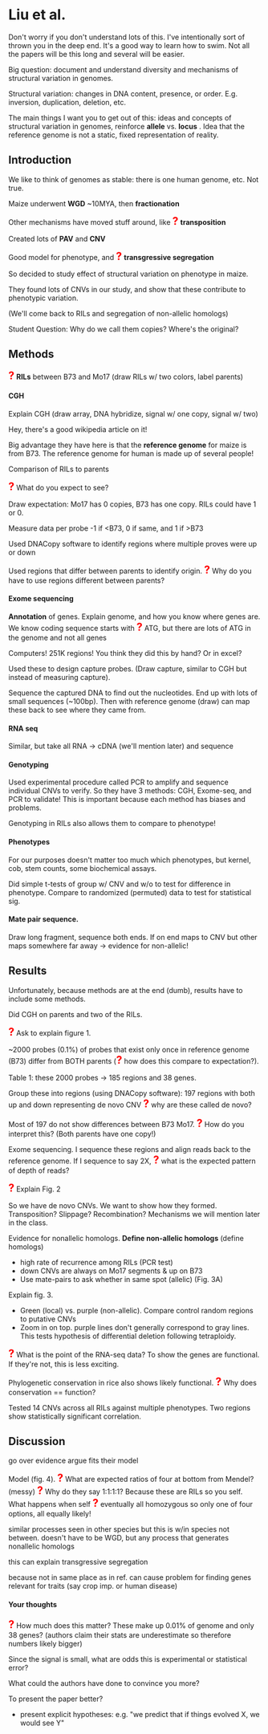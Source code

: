 # Liu et al.

Don't worry if you don't understand lots of this.  I've intentionally sort of thrown you in the deep end. It's a good way to learn how to swim. Not all the papers will be this long and several will be easier.

Big question: document and understand diversity and mechanisms of structural variation in genomes.

Structural variation: changes in DNA content, presence, or order. E.g. inversion, duplication, deletion, etc.

The main things I want you to get out of this: ideas and concepts of structural variation in genomes, reinforce **allele** vs. **locus** . Idea that the reference genome is not a static, fixed representation of reality.

## Introduction

We like to think of genomes as stable: there is one human genome, etc. Not true.

Maize underwent **WGD** ~10MYA, then **fractionation**

Other mechanisms have moved stuff around, like <strong style="font-size: 150%; color: red;">?</strong> **transposition**

Created lots of **PAV** and **CNV**

Good model for phenotype, and <strong style="font-size: 150%; color: red;">?</strong> **transgressive segregation**

So decided to study effect of structural variation on phenotype in maize.

They found lots of CNVs in our study, and show that these contribute to phenotypic variation.

(We'll come back to RILs and segregation of non-allelic homologs)

Student Question: Why do we call them copies? Where's the original?

## Methods

<strong style="font-size: 150%; color: red;">?</strong> **RILs** between B73 and  Mo17 (draw RILs w/ two colors, label parents)

#### CGH

Explain CGH (draw array, DNA hybridize, signal w/ one copy, signal w/ two) 

Hey, there's a good wikipedia article on it!

Big advantage they have here is that the **reference genome** for maize is from B73.  The reference genome for human is made up of several people!

Comparison of RILs to parents

<strong style="font-size: 150%; color: red;">?</strong> What do you expect to see? 

Draw expectation: Mo17 has 0 copies, B73 has one copy.  RILs could have 1 or 0.

Measure data per probe -1 if <B73, 0 if same, and 1 if >B73

Used DNACopy software to identify regions where multiple proves were up or down

Used regions that differ between parents to identify origin. <strong style="font-size: 150%; color: red;">?</strong> Why do you have to use regions different between parents?

#### Exome sequencing

**Annotation** of genes. Explain genome, and how you know where genes are. We know coding sequence starts with <strong style="font-size: 150%; color: red;">?</strong> ATG, but there are lots of ATG in the genome and not all genes

Computers! 251K regions! You think they did this by hand? Or in excel?

Used these to design capture probes. (Draw capture, similar to CGH but instead of measuring capture).

Sequence the captured DNA to find out the nucleotides. End up with lots of small sequences (~100bp). Then with reference genome (draw) can map these back to see where they came from.

#### RNA seq

Similar, but take all RNA -> cDNA (we'll mention later) and sequence

#### Genotyping

Used experimental procedure called PCR to amplify and sequence individual CNVs to verify. So they have 3 methods: CGH, Exome-seq, and PCR to validate!  This is important because each method has biases and problems.

Genotyping in RILs also allows them to compare to phenotype!

#### Phenotypes

For our purposes doesn't matter too much which phenotypes, but kernel, cob, stem counts, some biochemical assays.  

Did simple t-tests of group w/ CNV and w/o to test for difference in phenotype. Compare to randomized (permuted) data to test for statistical sig.

#### Mate pair sequence.

Draw long fragment, sequence both ends. If on end maps to CNV but other maps somewhere far away -> evidence for non-allelic!

## Results

Unfortunately, because methods are at the end (dumb), results have to include some methods.

Did CGH on parents and two of the RILs.

<strong style="font-size: 150%; color: red;">?</strong> Ask to explain figure 1.

~2000 probes (0.1%) of probes that exist only once in reference genome (B73) differ from BOTH parents (<strong style="font-size: 150%; color: red;">?</strong> how does this compare to expectation?). 

Table 1: these 2000 probes -> 185 regions and 38 genes.

Group these into regions (using DNACopy software): 197 regions with both up and down representing de novo CNV <strong style="font-size: 150%; color: red;">?</strong> why are these called de novo?

Most of 197 do not show differences between B73 Mo17. <strong style="font-size: 150%; color: red;">?</strong> How do you interpret this? (Both parents have one copy!)

Exome sequencing. I sequence these regions and align reads back to the reference genome. If I sequence to say 2X, <strong style="font-size: 150%; color: red;">?</strong> what is the expected pattern of depth of reads?

<strong style="font-size: 150%; color: red;">?</strong> Explain Fig. 2

So we have de novo CNVs. We want to show how they formed. Transposition? Slippage? Recombination? Mechanisms we will mention later in the class.

Evidence for nonallelic homologs. **Define non-allelic homologs** (define homologs)

* high rate of recurrence among RILs (PCR test)
* down CNVs are always on Mo17 segments & up on B73
* Use mate-pairs to ask whether in same spot (allelic) (Fig. 3A)

Explain fig. 3. 

* Green (local) vs. purple (non-allelic). Compare control random regions to putative CNVs
* Zoom in on top. purple lines don't generally correspond to gray lines. This tests hypothesis of differential deletion following tetraploidy.

<strong style="font-size: 150%; color: red;">?</strong> What is the point of the RNA-seq data? To show the genes are functional. If they're not, this is less exciting.

Phylogenetic conservation in rice also shows likely functional.  <strong style="font-size: 150%; color: red;">?</strong> Why does conservation == function?

Tested 14 CNVs across all RILs against multiple phenotypes. Two regions show statistically significant correlation.

## Discussion

go over evidence argue fits their model

Model (fig. 4). <strong style="font-size: 150%; color: red;">?</strong> What are expected ratios of four at bottom from Mendel? (messy) <strong style="font-size: 150%; color: red;">?</strong> Why do they say 1:1:1:1? Because these are RILs so you self. What happens when self <strong style="font-size: 150%; color: red;">?</strong> eventually all homozygous so only one of four options, all equally likely!

similar processes seen in other species but this is w/in species not between. doesn't have to be WGD, but any process that generates nonallelic homologs

this can explain transgressive segregation

because not in same place as in ref. can cause problem for finding genes relevant for traits (say crop imp. or human disease)

#### Your thoughts

<strong style="font-size: 150%; color: red;">?</strong> How much does this matter? These make up 0.01% of genome and only 38 genes? (authors claim their stats are underestimate so therefore numbers likely bigger)

Since the signal is small, what are odds this is experimental or statistical error?

What could the authors have done to convince you more?

To present the paper better?

* present explicit hypotheses: e.g. "we predict that if things evolved X, we would see Y"


